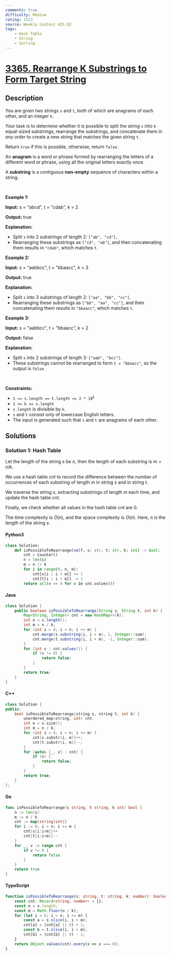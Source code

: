 ```yaml
---
comments: true
difficulty: Medium
rating: 1513
source: Weekly Contest 425 Q2
tags:
    - Hash Table
    - String
    - Sorting
---
```


<!-- problem:start -->

# [3365. Rearrange K Substrings to Form Target String](https://leetcode.com/problems/rearrange-k-substrings-to-form-target-string)

## Description

<!-- description:start -->

<p>You are given two strings <code>s</code> and <code>t</code>, both of which are anagrams of each other, and an integer <code>k</code>.</p>

<p>Your task is to determine whether it is possible to split the string <code>s</code> into <code>k</code> equal-sized substrings, rearrange the substrings, and concatenate them in <em>any order</em> to create a new string that matches the given string <code>t</code>.</p>

<p>Return <code>true</code> if this is possible, otherwise, return <code>false</code>.</p>

<p>An <strong>anagram</strong> is a word or phrase formed by rearranging the letters of a different word or phrase, using all the original letters exactly once.</p>

<p>A <strong>substring</strong> is a contiguous <b>non-empty</b> sequence of characters within a string.</p>

<p>&nbsp;</p>
<p><strong class="example">Example 1:</strong></p>

<div class="example-block">
<p><strong>Input:</strong> <span class="example-io">s = &quot;abcd&quot;, t = &quot;cdab&quot;, k = 2</span></p>

<p><strong>Output:</strong> <span class="example-io">true</span></p>

<p><strong>Explanation:</strong></p>

<ul>
	<li>Split <code>s</code> into 2 substrings of length 2: <code>[&quot;ab&quot;, &quot;cd&quot;]</code>.</li>
	<li>Rearranging these substrings as <code>[&quot;cd&quot;, &quot;ab&quot;]</code>, and then concatenating them results in <code>&quot;cdab&quot;</code>, which matches <code>t</code>.</li>
</ul>
</div>

<p><strong class="example">Example 2:</strong></p>

<div class="example-block">
<p><strong>Input:</strong> <span class="example-io">s = &quot;aabbcc&quot;, t = &quot;bbaacc&quot;, k = 3</span></p>

<p><strong>Output:</strong> <span class="example-io">true</span></p>

<p><strong>Explanation:</strong></p>

<ul>
	<li>Split <code>s</code> into 3 substrings of length 2: <code>[&quot;aa&quot;, &quot;bb&quot;, &quot;cc&quot;]</code>.</li>
	<li>Rearranging these substrings as <code>[&quot;bb&quot;, &quot;aa&quot;, &quot;cc&quot;]</code>, and then concatenating them results in <code>&quot;bbaacc&quot;</code>, which matches <code>t</code>.</li>
</ul>
</div>

<p><strong class="example">Example 3:</strong></p>

<div class="example-block">
<p><strong>Input:</strong> <span class="example-io">s = &quot;aabbcc&quot;, t = &quot;bbaacc&quot;, k = 2</span></p>

<p><strong>Output:</strong> <span class="example-io">false</span></p>

<p><strong>Explanation:</strong></p>

<ul>
	<li>Split <code>s</code> into 2 substrings of length 3: <code>[&quot;aab&quot;, &quot;bcc&quot;]</code>.</li>
	<li>These substrings cannot be rearranged to form <code>t = &quot;bbaacc&quot;</code>, so the output is <code>false</code>.</li>
</ul>
</div>

<p>&nbsp;</p>
<p><strong>Constraints:</strong></p>

<ul>
	<li><code>1 &lt;= s.length == t.length &lt;= 2 * 10<sup>5</sup></code></li>
	<li><code>1 &lt;= k &lt;= s.length</code></li>
	<li><code>s.length</code> is divisible by <code>k</code>.</li>
	<li><code>s</code> and <code>t</code> consist only of lowercase English letters.</li>
	<li>The input is generated such that<!-- notionvc: 53e485fc-71ce-4032-aed1-f712dd3822ba --> <code>s</code> and <code>t</code> are anagrams of each other.</li>
</ul>

<!-- description:end -->

## Solutions

<!-- solution:start -->

### Solution 1: Hash Table

Let the length of the string $s$ be $n$, then the length of each substring is $m = n / k$.

We use a hash table $\textit{cnt}$ to record the difference between the number of occurrences of each substring of length $m$ in string $s$ and in string $t$.

We traverse the string $s$, extracting substrings of length $m$ each time, and update the hash table $\textit{cnt}$.

Finally, we check whether all values in the hash table $\textit{cnt}$ are $0$.

The time complexity is $O(n)$, and the space complexity is $O(n)$. Here, $n$ is the length of the string $s$.

<!-- tabs:start -->

#### Python3

```python
class Solution:
    def isPossibleToRearrange(self, s: str, t: str, k: int) -> bool:
        cnt = Counter()
        n = len(s)
        m = n // k
        for i in range(0, n, m):
            cnt[s[i : i + m]] += 1
            cnt[t[i : i + m]] -= 1
        return all(v == 0 for v in cnt.values())
```

#### Java

```java
class Solution {
    public boolean isPossibleToRearrange(String s, String t, int k) {
        Map<String, Integer> cnt = new HashMap<>(k);
        int n = s.length();
        int m = n / k;
        for (int i = 0; i < n; i += m) {
            cnt.merge(s.substring(i, i + m), 1, Integer::sum);
            cnt.merge(t.substring(i, i + m), -1, Integer::sum);
        }
        for (int v : cnt.values()) {
            if (v != 0) {
                return false;
            }
        }
        return true;
    }
}
```

#### C++

```cpp
class Solution {
public:
    bool isPossibleToRearrange(string s, string t, int k) {
        unordered_map<string, int> cnt;
        int n = s.size();
        int m = n / k;
        for (int i = 0; i < n; i += m) {
            cnt[s.substr(i, m)]++;
            cnt[t.substr(i, m)]--;
        }
        for (auto& [_, v] : cnt) {
            if (v) {
                return false;
            }
        }
        return true;
    }
};
```

#### Go

```go
func isPossibleToRearrange(s string, t string, k int) bool {
	n := len(s)
	m := n / k
	cnt := map[string]int{}
	for i := 0; i < n; i += m {
		cnt[s[i:i+m]]++
		cnt[t[i:i+m]]--
	}
	for _, v := range cnt {
		if v != 0 {
			return false
		}
	}
	return true
}
```

#### TypeScript

```ts
function isPossibleToRearrange(s: string, t: string, k: number): boolean {
    const cnt: Record<string, number> = {};
    const n = s.length;
    const m = Math.floor(n / k);
    for (let i = 0; i < n; i += m) {
        const a = s.slice(i, i + m);
        cnt[a] = (cnt[a] || 0) + 1;
        const b = t.slice(i, i + m);
        cnt[b] = (cnt[b] || 0) - 1;
    }
    return Object.values(cnt).every(x => x === 0);
}
```

<!-- tabs:end -->

<!-- solution:end -->

<!-- problem:end -->
